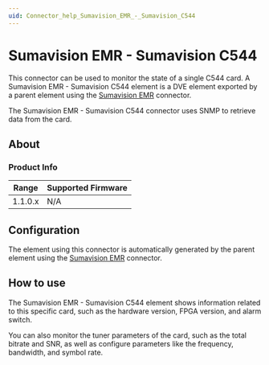 ```yaml
---
uid: Connector_help_Sumavision_EMR_-_Sumavision_C544
---
```


# Sumavision EMR - Sumavision C544

This connector can be used to monitor the state of a single C544 card. A Sumavision EMR - Sumavision C544 element is a DVE element exported by a parent element using the [Sumavision EMR](xref:Connector_help_Sumavision_EMR) connector.

The Sumavision EMR - Sumavision C544 connector uses SNMP to retrieve data from the card.

## About

### Product Info

| **Range** | **Supported Firmware** |
|-----------|------------------------|
| 1.1.0.x   | N/A                    |

## Configuration

The element using this connector is automatically generated by the parent element using the [Sumavision EMR](xref:Connector_help_Sumavision_EMR) connector.

## How to use

The Sumavision EMR - Sumavision C544 element shows information related to this specific card, such as the hardware version, FPGA version, and alarm switch.

You can also monitor the tuner parameters of the card, such as the total bitrate and SNR, as well as configure parameters like the frequency, bandwidth, and symbol rate.
